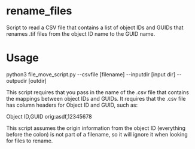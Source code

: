 # rename_files
Script to read a CSV file that contains a list of object IDs and GUIDs that 
renames .tif files from the object ID name to the GUID name.

# Usage
python3 file_move_script.py --csvfile [filename] --inputdir [input dir] --outpudir [outdir]

This script requires that you pass in the name of the .csv file that contains
the mappings between object IDs and GUIDs.  It requires that the .csv file
has column headers for Object ID and GUID, such as:

Object ID,GUID
orig:asdf,12345678

This script assumes the origin information from the object ID (everything 
before the colon) is not part of a filename, so it will ignore it when
looking for files to rename.
